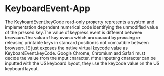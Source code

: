 # KeyboardEvent-App
The KeyboardEvent.keyCode read-only property represents a system and implementation dependent numerical code identifying the unmodified value of the pressed key.The value of keypress event is different between browsers.The value of key events which are caused by pressing or releasing printable keys in standard position is not compatible between browsers.
IE just exposes the native virtual keycode value as KeyboardEvent.keyCode.
Google Chrome, Chromium and Safari must decide the value from the input character. If the inputting character can be inputted with the US keyboard layout, they use the keyCode value on the US keyboard layout.
